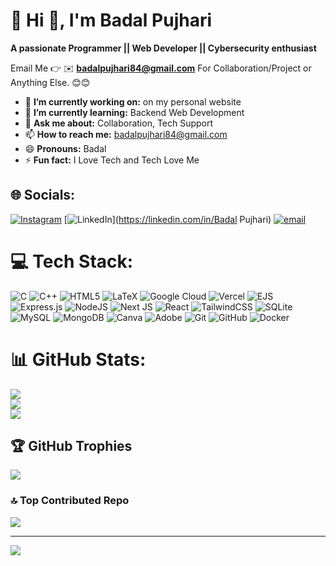 # 💫 Hi 👋, I'm Badal Pujhari
**A passionate Programmer || Web Developer || Cybersecurity enthusiast**

Email Me 👉 ✉️ **badalpujhari84@gmail.com** For Collaboration/Project or Anything Else. 😊😊

- 🔭 **I’m currently working on:** on my personal website
- 🌱 **I’m currently learning:** Backend Web Development
- 💬 **Ask me about:** Collaboration, Tech Support
- 📫 **How to reach me:** badalpujhari84@gmail.com
- 😄 **Pronouns:** Badal
- ⚡ **Fun fact:** I Love Tech and Tech Love Me
  
## 🌐 Socials:
[![Instagram](https://img.shields.io/badge/Instagram-%23E4405F.svg?logo=Instagram&logoColor=white)](https://instagram.com/badal_pjri) [![LinkedIn](https://img.shields.io/badge/LinkedIn-%230077B5.svg?logo=linkedin&logoColor=white)](https://linkedin.com/in/Badal Pujhari) [![email](https://img.shields.io/badge/Email-D14836?logo=gmail&logoColor=white)](mailto:badalpujhari84@gmail.com) 

# 💻 Tech Stack:
![C](https://img.shields.io/badge/c-%2300599C.svg?style=for-the-badge&logo=c&logoColor=white) ![C++](https://img.shields.io/badge/c++-%2300599C.svg?style=for-the-badge&logo=c%2B%2B&logoColor=white) ![HTML5](https://img.shields.io/badge/html5-%23E34F26.svg?style=for-the-badge&logo=html5&logoColor=white) ![LaTeX](https://img.shields.io/badge/latex-%23008080.svg?style=for-the-badge&logo=latex&logoColor=white) ![Google Cloud](https://img.shields.io/badge/GoogleCloud-%234285F4.svg?style=for-the-badge&logo=google-cloud&logoColor=white) ![Vercel](https://img.shields.io/badge/vercel-%23000000.svg?style=for-the-badge&logo=vercel&logoColor=white) ![EJS](https://img.shields.io/badge/ejs-%23B4CA65.svg?style=for-the-badge&logo=ejs&logoColor=black) ![Express.js](https://img.shields.io/badge/express.js-%23404d59.svg?style=for-the-badge&logo=express&logoColor=%2361DAFB) ![NodeJS](https://img.shields.io/badge/node.js-6DA55F?style=for-the-badge&logo=node.js&logoColor=white) ![Next JS](https://img.shields.io/badge/Next-black?style=for-the-badge&logo=next.js&logoColor=white) ![React](https://img.shields.io/badge/react-%2320232a.svg?style=for-the-badge&logo=react&logoColor=%2361DAFB) ![TailwindCSS](https://img.shields.io/badge/tailwindcss-%2338B2AC.svg?style=for-the-badge&logo=tailwind-css&logoColor=white) ![SQLite](https://img.shields.io/badge/sqlite-%2307405e.svg?style=for-the-badge&logo=sqlite&logoColor=white) ![MySQL](https://img.shields.io/badge/mysql-4479A1.svg?style=for-the-badge&logo=mysql&logoColor=white) ![MongoDB](https://img.shields.io/badge/MongoDB-%234ea94b.svg?style=for-the-badge&logo=mongodb&logoColor=white) ![Canva](https://img.shields.io/badge/Canva-%2300C4CC.svg?style=for-the-badge&logo=Canva&logoColor=white) ![Adobe](https://img.shields.io/badge/adobe-%23FF0000.svg?style=for-the-badge&logo=adobe&logoColor=white) ![Git](https://img.shields.io/badge/git-%23F05033.svg?style=for-the-badge&logo=git&logoColor=white) ![GitHub](https://img.shields.io/badge/github-%23121011.svg?style=for-the-badge&logo=github&logoColor=white) ![Docker](https://img.shields.io/badge/docker-%230db7ed.svg?style=for-the-badge&logo=docker&logoColor=white)
# 📊 GitHub Stats:
![](https://github-readme-stats.vercel.app/api?username=iambadal&theme=gruvbox&hide_border=false&include_all_commits=true&count_private=false)<br/>
![](https://nirzak-streak-stats.vercel.app/?user=iambadal&theme=gruvbox&hide_border=false)<br/>
![](https://github-readme-stats.vercel.app/api/top-langs/?username=iambadal&theme=gruvbox&hide_border=false&include_all_commits=true&count_private=false&layout=compact)

## 🏆 GitHub Trophies
![](https://github-profile-trophy.vercel.app/?username=iambadal&theme=radical&no-frame=false&no-bg=true&margin-w=4)

### 🔝 Top Contributed Repo
![](https://github-contributor-stats.vercel.app/api?username=iambadal&limit=5&theme=dark&combine_all_yearly_contributions=true)

---
[![](https://visitcount.itsvg.in/api?id=iambadal&icon=0&color=0)](https://visitcount.itsvg.in)

<!-- Proudly created with GPRM ( https://gprm.itsvg.in ) -->
